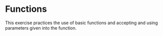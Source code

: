 Functions
====================

This exercise practices the use of basic functions and accepting and using parameters given into the function.